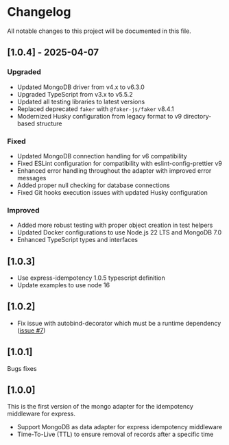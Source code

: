 # Changelog

All notable changes to this project will be documented in this file.

## [1.0.4] - 2025-04-07

### Upgraded
- Updated MongoDB driver from v4.x to v6.3.0
- Upgraded TypeScript from v3.x to v5.5.2
- Updated all testing libraries to latest versions
- Replaced deprecated `faker` with `@faker-js/faker` v8.4.1
- Modernized Husky configuration from legacy format to v9 directory-based structure

### Fixed
- Updated MongoDB connection handling for v6 compatibility
- Fixed ESLint configuration for compatibility with eslint-config-prettier v9
- Enhanced error handling throughout the adapter with improved error messages
- Added proper null checking for database connections
- Fixed Git hooks execution issues with updated Husky configuration

### Improved
- Added more robust testing with proper object creation in test helpers
- Updated Docker configurations to use Node.js 22 LTS and MongoDB 7.0
- Enhanced TypeScript types and interfaces

## [1.0.3]

-   Use express-idempotency 1.0.5 typescript definition
-   Update examples to use node 16

## [1.0.2]

-   Fix issue with autobind-decorator which must be a runtime dependency ([issue #7](https://github.com/VilledeMontreal/express-idempotency-mongo-adapter/issues/7))

## [1.0.1]

Bugs fixes

## [1.0.0]

This is the first version of the mongo adapter for the idempotency middleware for express.

-   Support MongoDB as data adapter for express idempotency middleware
-   Time-To-Live (TTL) to ensure removal of records after a specific time
